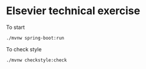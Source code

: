 # Elsevier technical exercise

To start
```sh
./mvnw spring-boot:run
```

To check style
```sh
./mvnw checkstyle:check
```